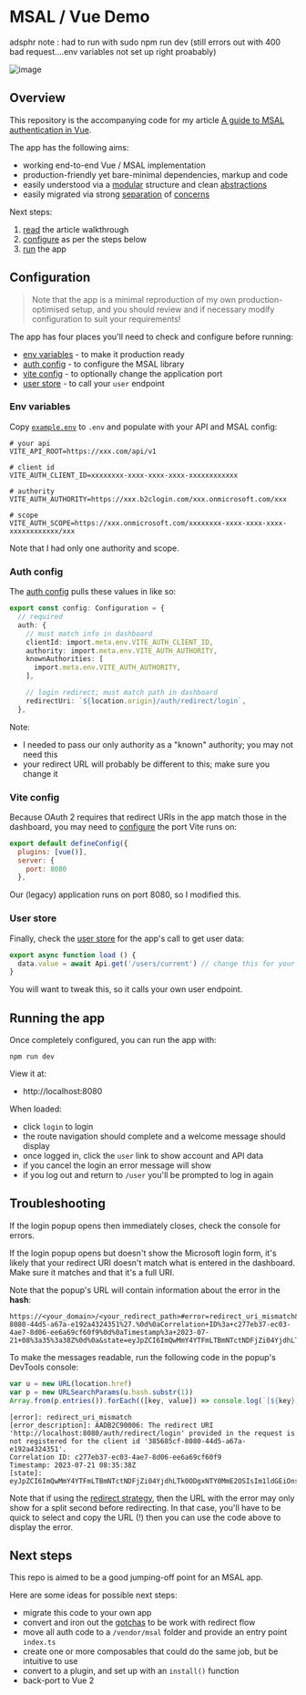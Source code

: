 # MSAL / Vue Demo

adsphr note : had to run with sudo npm run dev 
	(still errors out with 400 bad request....env variables not set up right proabably)

![image](https://user-images.githubusercontent.com/132681/221994392-5b42ed54-93c7-4b54-8d23-40c37de0c182.png)

## Overview

This repository is the accompanying code for my article [A guide to MSAL authentication in Vue](https://davestewart.co.uk/blog/msal-vue/).

The app has the following aims:

- working end-to-end Vue / MSAL implementation
- production-friendly yet bare-minimal dependencies, markup and code 
- easily understood via a [modular](https://github.com/davestewart/msal-vue-demo/tree/main/src) structure and clean [abstractions](https://github.com/davestewart/msal-vue-demo/blob/main/src/services/api.ts)
- easily migrated via strong [separation](https://github.com/davestewart/msal-vue-demo/blob/main/src/services/auth.ts) of [concerns](https://github.com/davestewart/msal-vue-demo/blob/main/src/store/auth.ts)

Next steps:

1. [read](https://davestewart.co.uk/blog/msal-vue/#a-working-authentication-setup) the article walkthrough
2. [configure](#configuration) as per the steps below
3. [run](#running-the-app) the app

## Configuration

> Note that the app is a minimal reproduction of my own production-optimised setup, and you should review and if necessary modify configuration to suit your requirements!

The app has four places you'll need to check and configure before running:

- [env variables](#env-variables) - to make it production ready
- [auth config](#auth-config) - to configure the MSAL library
- [vite config](#vite-config) - to optionally change the application port
- [user store](#user-store) - to call your `user` endpoint

### Env variables

Copy [`example.env`](https://github.com/davestewart/msal-vue-demo/blob/main/example.env) to `.env` and populate with your API and MSAL config:

```
# your api
VITE_API_ROOT=https://xxx.com/api/v1

# client id
VITE_AUTH_CLIENT_ID=xxxxxxxx-xxxx-xxxx-xxxx-xxxxxxxxxxxx

# authority
VITE_AUTH_AUTHORITY=https://xxx.b2clogin.com/xxx.onmicrosoft.com/xxx

# scope
VITE_AUTH_SCOPE=https://xxx.onmicrosoft.com/xxxxxxxx-xxxx-xxxx-xxxx-xxxxxxxxxxxx/xxx
```

Note that I had only one authority and scope.

### Auth config

The [auth config](https://github.com/davestewart/msal-vue-demo/blob/main/src/config/auth.ts) pulls these values in like so:

```ts
export const config: Configuration = {
  // required
  auth: {
    // must match info in dashboard
    clientId: import.meta.env.VITE_AUTH_CLIENT_ID,
    authority: import.meta.env.VITE_AUTH_AUTHORITY,
    knownAuthorities: [
      import.meta.env.VITE_AUTH_AUTHORITY,
    ],

    // login redirect; must match path in dashboard
    redirectUri: `${location.origin}/auth/redirect/login`,
  },
```

Note:

- I needed to pass our only authority as a "known" authority; you may not need this
- your redirect URL will probably be different to this; make sure you change it

### Vite config

Because OAuth 2 requires that redirect URIs in the app match those in the dashboard, you may need to [configure](https://github.com/davestewart/msal-vue-demo/blob/main/vite.config.ts) the port Vite runs on:

```js
export default defineConfig({
  plugins: [vue()],
  server: {
    port: 8080
  },
```

Our (legacy) application runs on port 8080, so I modified this.

### User store

Finally, check the [user store](https://github.com/davestewart/msal-vue-demo/blob/main/src/stores/user.ts) for the app's call to get user data:

```ts
export async function load () {
  data.value = await Api.get('/users/current') // change this for your endpoint
}
```

You will want to tweak this, so it calls your own user endpoint.

## Running the app

Once completely configured, you can run the app with:

```
npm run dev
```

View it at:

- http://localhost:8080

When loaded:

- click `login` to login
- the route navigation should complete and a welcome message should display
- once logged in, click the `user` link to show account and API data
- if you cancel the login an error message will show
- if you log out and return to `/user` you'll be prompted to log in again

## Troubleshooting

If the login popup opens then immediately closes, check the console for errors.

If the login popup opens but doesn't show the Microsoft login form, it's likely that your redirect URI doesn't match what is entered in the dashboard. Make sure it matches and that it's a full URI.

Note that the popup's URL will contain information about the error in the **hash**:

```
https://<your_domain>/<your_redirect_path>#error=redirect_uri_mismatch&error_description=AADB2C90006%3a+The+redirect+URI+%27http%3a%2f%2flocalhost%3a8080%2fauth%2fredirect%2flogin%27+provided+in+the+request+is+not+registered+for+the+client+id+%27385685cf-8080-44d5-a67a-e192a4324351%27.%0d%0aCorrelation+ID%3a+c277eb37-ec03-4ae7-8d06-ee6a69cf60f9%0d%0aTimestamp%3a+2023-07-21+08%3a35%3a38Z%0d%0a&state=eyJpZCI6ImQwMmY4YTFmLTBmNTctNDFjZi04YjdhLTk0ODgxNTY0MmE2OSIsIm1ldGEiOnsiaW50ZXJhY3Rpb25UeXBlIjoicG9wdXAifX0%3d
```

To make the messages readable, run the following code in the popup's DevTools console:

```js
var u = new URL(location.href)
var p = new URLSearchParams(u.hash.substr(1))
Array.from(p.entries()).forEach(([key, value]) => console.log(`[${key}]: ${value}`))
```
```
[error]: redirect_uri_mismatch
[error_description]: AADB2C90006: The redirect URI 'http://localhost:8080/auth/redirect/login' provided in the request is not registered for the client id '385685cf-8080-44d5-a67a-e192a4324351'.
Correlation ID: c277eb37-ec03-4ae7-8d06-ee6a69cf60f9
Timestamp: 2023-07-21 08:35:38Z
[state]: eyJpZCI6ImQwMmY4YTFmLTBmNTctNDFjZi04YjdhLTk0ODgxNTY0MmE2OSIsIm1ldGEiOnsiaW50ZXJhY3Rpb25UeXBlIjoicG9wdXAifX0=
```

Note that if using the [redirect strategy](https://github.com/AzureAD/microsoft-authentication-library-for-js/blob/dev/lib/msal-browser/docs/initialization.md#choosing-an-interaction-type), then the URL with the error may only show for a split second before redirecting. In that case, you'll have to be quick to select and copy the URL (!) then you can use the code above to display the error. 

## Next steps

This repo is aimed to be a good jumping-off point for an MSAL app.

Here are some ideas for possible next steps:

- migrate this code to your own app
- convert and iron out the [gotchas](https://davestewart.co.uk/blog/msal-vue/#msal-gotchas) to be work with redirect flow
- move all auth code to a `/vendor/msal` folder and provide an entry point `index.ts`
- create one or more composables that could do the same job, but be intuitive to use
- convert to a plugin, and set up with an `install()` function
- back-port to Vue 2
